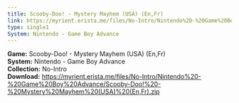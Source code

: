 ```yaml
---
title: Scooby-Doo! - Mystery Mayhem (USA) (En,Fr)
link: https://myrient.erista.me/files/No-Intro/Nintendo%20-%20Game%20Boy%20Advance/Scooby-Doo!%20-%20Mystery%20Mayhem%20(USA)%20(En,Fr).zip
type: single1
System: Nintendo - Game Boy Advance
---
```

<b>Game:</b> Scooby-Doo! - Mystery Mayhem (USA) (En,Fr)<br>
<b>System:</b> Nintendo - Game Boy Advance<br>
<b>Collection:</b> No-Intro<br>
<b>Download:</b> https://myrient.erista.me/files/No-Intro/Nintendo%20-%20Game%20Boy%20Advance/Scooby-Doo!%20-%20Mystery%20Mayhem%20(USA)%20(En,Fr).zip